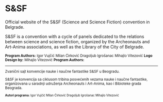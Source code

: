 # S&SF

Official website of the S&SF (Science and Science Fiction) convention in Belgrade.

S&SF is a convention with a cycle of panels dedicated to the relations between science and science fiction, organized by the Archeonauts and Art-Anima associations, as well as the Library of the City of Belgrade.

<small>
<strong>Program Authors:</strong>
Igor Vujčić
Milan Ćirković
Dragoljub Igrošanac
Mihajlo Vitezović
</small>

<small>
<strong>Logo Design by:</strong>
Mihajlo Vitezović
</small>

<small>
<strong>Program Authors:</strong>

---------------

Zvanični sajt konvencije nauke i naučne fantastike S&SF u Beogradu.

S&SF je konvencija sa ciklusom tribina posvećenih vezama nauke i naučne fantastike, organizovana u saradnji udruženja Archeonauts i Art-Anima, kao i Bibioteke grada Beograda.

<small>
<strong>Autori programa:</strong>
Igor Vujčić
Milan Ćirković
Dragoljub Igrošanac
Mihajlo Vitezović
</small>

